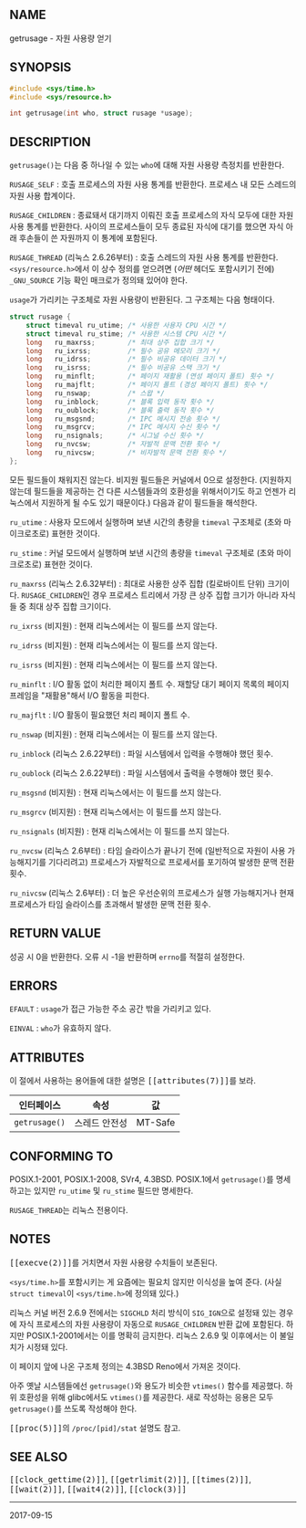 ## NAME

getrusage - 자원 사용량 얻기

## SYNOPSIS

```c
#include <sys/time.h>
#include <sys/resource.h>

int getrusage(int who, struct rusage *usage);
```

## DESCRIPTION

`getrusage()`는 다음 중 하나일 수 있는 `who`에 대해 자원 사용량 측정치를 반환한다.

`RUSAGE_SELF`
:   호출 프로세스의 자원 사용 통계를 반환한다. 프로세스 내 모든 스레드의 자원 사용 합계이다.

`RUSAGE_CHILDREN`
:   종료돼서 대기까지 이뤄진 호출 프로세스의 자식 모두에 대한 자원 사용 통계를 반환한다. 사이의 프로세스들이 모두 종료된 자식에 대기를 했으면 자식 아래 후손들이 쓴 자원까지 이 통계에 포함된다.

`RUSAGE_THREAD` (리눅스 2.6.26부터)
:   호출 스레드의 자원 사용 통계를 반환한다. `<sys/resource.h>`에서 이 상수 정의를 얻으려면 (*어떤* 헤더도 포함시키기 전에) `_GNU_SOURCE` 기능 확인 매크로가 정의돼 있어야 한다.

`usage`가 가리키는 구조체로 자원 사용량이 반환된다. 그 구조체는 다음 형태이다.

```c
struct rusage {
    struct timeval ru_utime; /* 사용한 사용자 CPU 시간 */
    struct timeval ru_stime; /* 사용한 시스템 CPU 시간 */
    long   ru_maxrss;        /* 최대 상주 집합 크기 */
    long   ru_ixrss;         /* 필수 공유 메모리 크기 */
    long   ru_idrss;         /* 필수 비공유 데이터 크기 */
    long   ru_isrss;         /* 필수 비공유 스택 크기 */
    long   ru_minflt;        /* 페이지 재활용 (연성 페이지 폴트) 횟수 */
    long   ru_majflt;        /* 페이지 폴트 (경성 페이지 폴트) 횟수 */
    long   ru_nswap;         /* 스왑 */
    long   ru_inblock;       /* 블록 입력 동작 횟수 */
    long   ru_oublock;       /* 블록 출력 동작 횟수 */
    long   ru_msgsnd;        /* IPC 메시지 전송 횟수 */
    long   ru_msgrcv;        /* IPC 메시지 수신 횟수 */
    long   ru_nsignals;      /* 시그널 수신 횟수 */
    long   ru_nvcsw;         /* 자발적 문맥 전환 횟수 */
    long   ru_nivcsw;        /* 비자발적 문맥 전환 횟수 */
};
```

모든 필드들이 채워지진 않는다. 비지원 필드들은 커널에서 0으로 설정한다. (지원하지 않는데 필드들을 제공하는 건 다른 시스템들과의 호환성을 위해서이기도 하고 언젠가 리눅스에서 지원하게 될 수도 있기 때문이다.) 다음과 같이 필드들을 해석한다.

`ru_utime`
:   사용자 모드에서 실행하며 보낸 시간의 총량을 `timeval` 구조체로 (초와 마이크로초로) 표현한 것이다.

`ru_stime`
:   커널 모드에서 실행하며 보낸 시간의 총량을 `timeval` 구조체로 (초와 마이크로초로) 표현한 것이다.

`ru_maxrss` (리눅스 2.6.32부터)
:   최대로 사용한 상주 집합 (킬로바이트 단위) 크기이다. `RUSAGE_CHILDREN`인 경우 프로세스 트리에서 가장 큰 상주 집합 크기가 아니라 자식들 중 최대 상주 집합 크기이다.

`ru_ixrss` (비지원)
:   현재 리눅스에서는 이 필드를 쓰지 않는다.

`ru_idrss` (비지원)
:   현재 리눅스에서는 이 필드를 쓰지 않는다.

`ru_isrss` (비지원)
:   현재 리눅스에서는 이 필드를 쓰지 않는다.

`ru_minflt`
:   I/O 활동 없이 처리한 페이지 폴트 수. 재할당 대기 페이지 목록의 페이지 프레임을 "재활용"해서 I/O 활동을 피한다.

`ru_majflt`
:   I/O 활동이 필요했던 처리 페이지 폴트 수.

`ru_nswap` (비지원)
:   현재 리눅스에서는 이 필드를 쓰지 않는다.

`ru_inblock` (리눅스 2.6.22부터)
:   파일 시스템에서 입력을 수행해야 했던 횟수.

`ru_oublock` (리눅스 2.6.22부터)
:   파일 시스템에서 출력을 수행해야 했던 횟수.

`ru_msgsnd` (비지원)
:   현재 리눅스에서는 이 필드를 쓰지 않는다.

`ru_msgrcv` (비지원)
:   현재 리눅스에서는 이 필드를 쓰지 않는다.

`ru_nsignals` (비지원)
:   현재 리눅스에서는 이 필드를 쓰지 않는다.

`ru_nvcsw` (리눅스 2.6부터)
:   타임 슬라이스가 끝나기 전에 (일반적으로 자원이 사용 가능해지기를 기다리려고) 프로세스가 자발적으로 프로세서를 포기하여 발생한 문맥 전환 횟수.

`ru_nivcsw` (리눅스 2.6부터)
:   더 높은 우선순위의 프로세스가 실행 가능해지거나 현재 프로세스가 타임 슬라이스를 초과해서 발생한 문맥 전환 횟수.

## RETURN VALUE

성공 시 0을 반환한다. 오류 시 -1을 반환하며 `errno`를 적절히 설정한다.

## ERRORS

`EFAULT`
:   `usage`가 접근 가능한 주소 공간 밖을 가리키고 있다.

`EINVAL`
:   `who`가 유효하지 않다.

## ATTRIBUTES

이 절에서 사용하는 용어들에 대한 설명은 <tt>[[attributes(7)]]</tt>를 보라.

| 인터페이스 | 속성 | 값 |
| --- | --- | --- |
| `getrusage()` | 스레드 안전성 | MT-Safe |

## CONFORMING TO

POSIX.1-2001, POSIX.1-2008, SVr4, 4.3BSD. POSIX.1에서 `getrusage()`를 명세하고는 있지만 `ru_utime` 및 `ru_stime` 필드만 명세한다.

`RUSAGE_THREAD`는 리눅스 전용이다.

## NOTES

<tt>[[execve(2)]]</tt>를 거치면서 자원 사용량 수치들이 보존된다.

`<sys/time.h>`를 포함시키는 게 요즘에는 필요치 않지만 이식성을 높여 준다. (사실 `struct timeval`이 `<sys/time.h>`에 정의돼 있다.)

리눅스 커널 버전 2.6.9 전에서는 `SIGCHLD` 처리 방식이 `SIG_IGN`으로 설정돼 있는 경우에 자식 프로세스의 자원 사용량이 자동으로 `RUSAGE_CHILDREN` 반환 값에 포함된다. 하지만 POSIX.1-2001에서는 이를 명확히 금지한다. 리눅스 2.6.9 및 이후에서는 이 불일치가 시정돼 있다.

이 페이지 앞에 나온 구조체 정의는 4.3BSD Reno에서 가져온 것이다.

아주 옛날 시스템들에선 `getrusage()`와 용도가 비슷한 `vtimes()` 함수를 제공했다. 하위 호환성을 위해 glibc에서도 `vtimes()`를 제공한다. 새로 작성하는 응용은 모두 `getrusage()`를 쓰도록 작성해야 한다.

<tt>[[proc(5)]]</tt>의 `/proc/[pid]/stat` 설명도 참고.

## SEE ALSO

<tt>[[clock_gettime(2)]]</tt>, <tt>[[getrlimit(2)]]</tt>, <tt>[[times(2)]]</tt>, <tt>[[wait(2)]]</tt>, <tt>[[wait4(2)]]</tt>, <tt>[[clock(3)]]</tt>

----

2017-09-15
